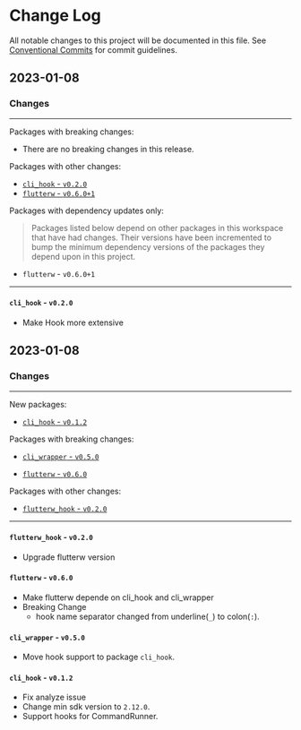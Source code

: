 # Change Log

All notable changes to this project will be documented in this file.
See [Conventional Commits](https://conventionalcommits.org) for commit guidelines.

## 2023-01-08

### Changes

---

Packages with breaking changes:

 - There are no breaking changes in this release.

Packages with other changes:

 - [`cli_hook` - `v0.2.0`](#cli_hook---v020)
 - [`flutterw` - `v0.6.0+1`](#flutterw---v0601)

Packages with dependency updates only:

> Packages listed below depend on other packages in this workspace that have had changes. Their versions have been incremented to bump the minimum dependency versions of the packages they depend upon in this project.

 - `flutterw` - `v0.6.0+1`

---

#### `cli_hook` - `v0.2.0`

 - Make Hook more extensive


## 2023-01-08

### Changes

---

New packages:

 - [`cli_hook` - `v0.1.2`](#cli_hook---v012)

Packages with breaking changes:

 - [`cli_wrapper` - `v0.5.0`](#cli_wrapper---v050)

 - [`flutterw` - `v0.6.0`](#flutterw---v060)

Packages with other changes:

 - [`flutterw_hook` - `v0.2.0`](#flutterw_hook---v020)

---

#### `flutterw_hook` - `v0.2.0`

 - Upgrade flutterw version


#### `flutterw` - `v0.6.0`

 - Make flutterw depende on cli_hook and cli_wrapper
 - Breaking Change
   - hook name separator changed from underline(`_`) to colon(`:`).


#### `cli_wrapper` - `v0.5.0`

 - Move hook support to package `cli_hook`.

#### `cli_hook` - `v0.1.2`

 - Fix analyze issue
 - Change min sdk version to `2.12.0`.
 - Support hooks for CommandRunner.

